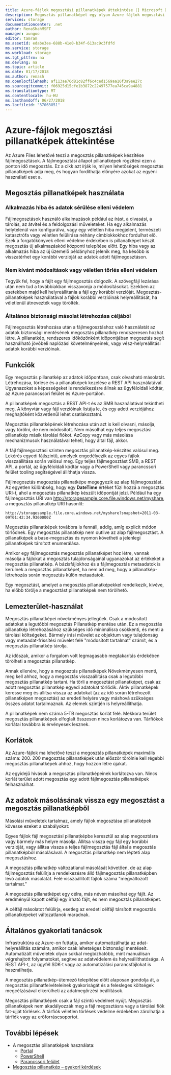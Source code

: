 ```yaml
---
title: Azure-fájlok megosztási pillanatképek áttekintése |} Microsoft Docs
description: Megosztás pillanatképet egy olyan Azure fájlok megosztási konzolán kell elvégezni egy ideje, készítsen biztonsági másolatot a megosztást is csak olvasható verziója telepítve.
services: storage
documentationcenter: .net
author: RenaShahMSFT
manager: aungoo
editor: tamram
ms.assetid: edabe3ee-688b-41e0-b34f-613ac9c3fdfd
ms.service: storage
ms.workload: storage
ms.tgt_pltfrm: na
ms.devlang: na
ms.topic: article
ms.date: 01/17/2018
ms.author: renash
ms.openlocfilehash: af113ae76d81c82ff6c4ced1569aa16f3a9ee27c
ms.sourcegitcommit: f06925d15cfe1b3872c22497577ea745ca9a4881
ms.translationtype: MT
ms.contentlocale: hu-HU
ms.lasthandoff: 06/27/2018
ms.locfileid: "37063851"
---
```

# <a name="overview-of-share-snapshots-for-azure-files"></a>Azure-fájlok megosztási pillanatképek áttekintése 
Az Azure Files lehetővé teszi a megosztás pillanatképek készítése fájlmegosztások. A fájlmegosztási állapot pillanatképek rögzítési ezen a ponton idő megosztás. Ez a cikk azt írják le, milyen lehetőségek megosztás pillanatképek adja meg, és hogyan fordíthatja előnyére azokat az egyéni használati eset a.

## <a name="when-to-use-share-snapshots"></a>Megosztás pillanatképek használata

### <a name="protection-against-application-error-and-data-corruption"></a>Alkalmazás hiba és adatok sérülése elleni védelem
Fájlmegosztások használó alkalmazások például az írást, a olvasási, a tárolás, az átvitel és a feldolgozási műveleteket. Ha egy alkalmazás helytelenül van konfigurálva, vagy egy véletlen hiba megjelent, természeti katasztrófa vagy véletlen felülírása néhány címblokkokhoz fordulhat elő. Ezek a forgatókönyvek elleni védelme érdekében is pillanatképet készít megosztás új alkalmazáskód központi telepítése előtt. Egy hiba vagy az alkalmazás hiba az új üzemelő példányhoz jelenik meg, ha később is visszatérhet egy korábbi verzióját az adatok adott fájlmegosztáson. 

### <a name="protection-against-accidental-deletions-or-unintended-changes"></a>Nem kívánt módosítások vagy véletlen törlés elleni védelem
Tegyük fel, hogy a fájlt egy fájlmegosztás dolgozik. A szövegfájl lezárása után nem tud a továbbiakban visszavonja a módosításokat. Ezekben az esetekben majd kell helyreállítania a fájl egy korábbi verzióját. Megosztás-pillanatképek használatával a fájlok korábbi verzióinak helyreállítását, ha véletlenül átnevezték vagy törölték.

### <a name="general-backup-purposes"></a>Általános biztonsági másolat létrehozása céljából
Fájlmegosztás létrehozása után a fájlmegosztáshoz való használatát az adatok biztonsági mentésének megosztás pillanatkép rendszeresen hozhat létre. A pillanatkép, rendszeres időközönként időpontjában megosztás segít használható jövőbeli naplózási követelményeinek, vagy vész-helyreállítási adatok korábbi verzióinak.

## <a name="capabilities"></a>Funkciók
Egy megosztás pillanatkép az adatok időpontban, csak olvasható másolatát. Létrehozása, törlése és a pillanatképek kezelése a REST API használatával. Ugyanazokat a képességeket is rendelkezésre állnak az ügyféloldali kódtár, az Azure parancssori felület és Azure-portálon. 

A pillanatképek megosztás a REST API-t és az SMB használatával tekintheti meg. A könyvtár vagy fájl verzióinak listája le, és egy adott verziójához meghajtóként közvetlenül lehet csatlakoztatni. 

Megosztás pillanatképének létrehozása után azt is kell olvasni, másolja, vagy törölni, de nem módosított. Nem másolhat egy teljes megosztási pillanatkép másik tárolási fiókot. AzCopy vagy más másolása mechanizmusok használatával teheti, hogy által fájl, akkor.

A fájl fájlmegosztási szinten megosztás pillanatkép-készítés valósul meg. Lekérés egyedi fájlszintű, amelyek engedélyezik az egyes fájlok visszaállítása során valósul meg. Egy teljes fájlmegosztást SMB, a REST API, a portál, az ügyféloldali kódtár vagy a PowerShell vagy parancssori felület tooling segítségével állíthatja vissza.

Fájlmegosztás megosztás pillanatképe megegyezik az alap fájlmegosztást. Az egyetlen különbség, hogy egy **DateTime** értéket fűzi hozzá a megosztás URI-t, ahol a megosztás pillanatkép készült időpontját jelzi. Például ha egy fájlmegosztás URI van http://storagesample.core.file.windows.net/myshare, a megosztás pillanatkép URI hasonlít:
```
http://storagesample.file.core.windows.net/myshare?snapshot=2011-03-09T01:42:34.9360000Z
```

Megosztás pillanatképek továbbra is fennáll, addig, amíg explicit módon törlődnek. Egy megosztás pillanatkép nem outlive az alap fájlmegosztást. A pillanatképek a base-megosztás és nyomon követheti a jelenlegi pillanatképek társított enumerálása. 

Amikor egy fájlmegosztás megosztás pillanatképet hoz létre, vannak másolja a fájlokat a megosztás tulajdonságainál ugyanazokat az értékeket a megosztás pillanatkép. A bázisfájlokhoz és a fájlmegosztás metaadatok is kerülnek a megosztás pillanatképet, ha nem ad meg, hogy a pillanatkép-létrehozás során megosztás külön metaadatok.

Egy megosztást, amelyet a megosztás pillanatképekkel rendelkezik, kivéve, ha előbb törölje a megosztást pillanatképek nem törölhető.

## <a name="space-usage"></a>Lemezterület-használat 
Megosztás pillanatképei növekményes jellegűek. Csak a módosított adatokat a legutóbbi megosztás Pillanatkép mentése után. Ez a megosztás pillanatkép létrehozásához szükséges idő minimálisra csökkenti, és menti a tárolási költségeket. Bármely írási művelet az objektum vagy tulajdonság vagy metaadat-frissítési művelet felé "módosított tartalmat" számít, és a megosztás pillanatkép tárolja. 

Az időszak, amikor a forgalom volt legmagasabb megtakarítás érdekében törölheti a megosztás pillanatkép.

Annak ellenére, hogy a megosztás pillanatképek Növekményesen menti, meg kell ahhoz, hogy a megosztás visszaállítása csak a legutóbbi megosztás pillanatkép tartani. Ha törli a megosztást pillanatképet, csak az adott megosztás pillanatkép egyedi adatokat törlődik. Aktív pillanatképek keresse meg és állítsa vissza az adatokat (az az idő során létrehozott pillanatképen megosztás) az eredeti helyére vagy máshová szükséges összes adatot tartalmaznak. Az elemek szintjén is helyreállíthatja.

A pillanatképek nem száma 5-TB megosztás korlát felé. Mekkora terület megosztás pillanatképek elfoglalt összesen nincs korlátozva van. Tárfiókok korlátai továbbra is érvényesek lesznek.

## <a name="limits"></a>Korlátok
Az Azure-fájlok ma lehetővé teszi a megosztás pillanatképek maximális száma: 200. 200 megosztás pillanatképek után először törölnie kell régebbi megosztás pillanatképek ahhoz, hogy hozzon létre újakat. 

Az egyidejű hívások a megosztás pillanatképeinek korlátozva van. Nincs korlát terület adott megosztás egy adott fájlmegosztás pillanatképek felhasználhat. 

## <a name="copying-data-back-to-a-share-from-share-snapshot"></a>Az adatok másolásának vissza egy megosztást a megosztás pillanatképből
Másolási műveletek tartalmaz, amely fájlok megosztása pillanatképek kövesse ezeket a szabályokat:

Egyes fájlok fájl megosztási pillanatképbe keresztül az alap megosztásra vagy bármely más helyre másolja. Állítsa vissza egy fájl egy korábbi verzióját, vagy állítsa vissza a teljes fájlmegosztás fájl által a megosztás pillanatképből másolásával. A megosztás pillanatkép nem lépteti alap megosztáshoz. 

A megosztás pillanatkép változatlanul másolását követően, de az alap fájlmegosztás felülírja a rendelkezésre álló fájlmegosztás pillanatképben lévő adatok másolatát. Felé visszaállított fájlok száma "megváltozott tartalmat."

A megosztás pillanatképet egy célra, más néven másolhat egy fájlt. Az eredményül kapott célfájl egy írható fájlt, és nem megosztás pillanatképet.

A célfájl másolatot felülírja, esetleg az eredeti célfájl társított megosztás pillanatképeket változatlanok maradnak.

## <a name="general-best-practices"></a>Általános gyakorlati tanácsok 
Infrastruktúra az Azure-on futtatja, amikor automatizálhatja az adat-helyreállítás számára, amikor csak lehetséges biztonsági mentéseit. Automatizált műveletek olyan sokkal megbízhatóbb, mint manuálisan végrehajtott folyamatokat, segítve az adatvédelem és helyreállíthatósága. A REST API-t, az ügyfél SDK-t vagy az automatizálási parancsfájlokat is használhatja.

A megosztás pillanatkép-ütemező telepítése előtt alaposan gondolja át, a megosztás pillanatfelvételeinek gyakoriságát és a felesleges költségek megcélzásával elkerülheti az adatmegőrzési beállítások.

Megosztás pillanatképek csak a fájl szintű védelmet nyújt. Megosztás pillanatképek nem akadályozzák meg a fájl megosztásra vagy a tárolási fiók fat-ujját törlések. A tárfiók véletlen törlések védelme érdekében zárolhatja a tárfiók vagy az erőforráscsoportot.

## <a name="next-steps"></a>További lépések
- A megosztás pillanatképek használata:
    - [Portal](storage-how-to-use-files-portal.md#create-and-modify-share-snapshots)
    - [PowerShell](storage-how-to-use-files-powershell.md#create-and-modify-share-snapshots)
    - [Parancssori felület](storage-how-to-use-files-cli.md#create-and-modify-share-snapshots)
- [Megosztás pillanatkép – gyakori kérdések](storage-files-faq.md#share-snapshots)
